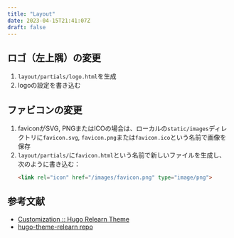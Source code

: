 ```yaml
---
title: "Layout"
date: 2023-04-15T21:41:07Z
draft: false
---
```


## ロゴ（左上隅）の変更
1. `layout/partials/logo.html`を生成
1. logoの設定を書き込む

## ファビコンの変更
1. faviconがSVG, PNGまたはICOの場合は、ローカルの`static/images`ディレクトリに`favicon.svg`, `favicon.png`または`favicon.ico`という名前で画像を保存
1. `layout/partials/`に`favicon.html`という名前で新しいファイルを生成し、次のように書き込む：
    ```html
    <link rel="icon" href="/images/favicon.png" type="image/png">
    ```

## 参考文献
- [Customization :: Hugo Relearn Theme](https://mcshelby.github.io/hugo-theme-relearn/basics/customization/#change-the-logo)
- [hugo-theme-relearn repo](https://github.com/McShelby/hugo-theme-relearn)
